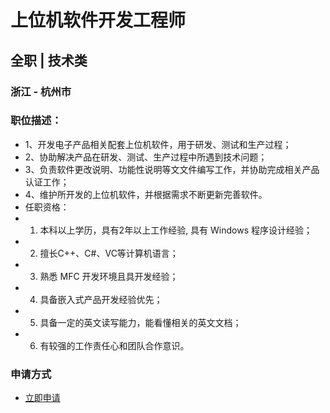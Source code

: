 
# 上位机软件开发工程师
## 全职  |  技术类
### 浙江 - 杭州市

### 职位描述：
- 1、开发电子产品相关配套上位机软件，用于研发、测试和生产过程；
- 2、协助解决产品在研发、测试、生产过程中所遇到技术问题；
- 3、负责软件更改说明、功能性说明等文文件编写工作，并协助完成相关产品认证工作；
- 4、维护所开发的上位机软件，并根据需求不断更新完善软件。
- 任职资格：
- 1. 本科以上学历，具有2年以上工作经验, 具有 Windows 程序设计经验；
- 2. 擅长C++、C#、VC等计算机语言；
- 3. 熟悉 MFC 开发环境且具开发经验；
- 4. 具备嵌入式产品开发经验优先；
- 5. 具备一定的英文读写能力，能看懂相关的英文文档；
- 6. 有较强的工作责任心和团队合作意识。
### 申请方式
- <a href="mailto:hr@tuya.com" title=yourName-上位机软件开发工程师>立即申请</a>